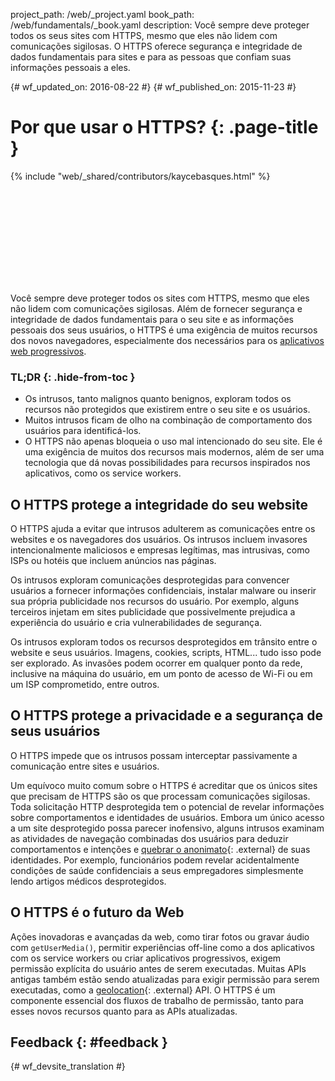 project_path: /web/_project.yaml book_path: /web/fundamentals/_book.yaml description: Você sempre deve proteger todos os seus sites com HTTPS, mesmo que eles não lidem com comunicações sigilosas. O HTTPS oferece segurança e integridade de dados fundamentais para sites e para as pessoas que confiam suas informações pessoais a eles.

{# wf_updated_on: 2016-08-22 #} {# wf_published_on: 2015-11-23 #}

# Por que usar o HTTPS? {: .page-title }

{% include "web/_shared/contributors/kaycebasques.html" %}

<div class="video-wrapper">
  <iframe class="devsite-embedded-youtube-video" data-video-id="iP75a1Y9saY"
          data-autohide="1" data-showinfo="0" frameborder="0" allowfullscreen>
  </iframe>
</div>

Você sempre deve proteger todos os sites com HTTPS, mesmo que eles não lidem com comunicações sigilosas. Além de fornecer segurança e integridade de dados fundamentais para o seu site e as informações pessoais dos seus usuários, o HTTPS é uma exigência de muitos recursos dos novos navegadores, especialmente dos necessários para os [aplicativos web progressivos](/web/progressive-web-apps/).

### TL;DR {: .hide-from-toc }

* Os intrusos, tanto malignos quanto benignos, exploram todos os recursos não protegidos que existirem entre o seu site e os usuários.
* Muitos intrusos ficam de olho na combinação de comportamento dos usuários para identificá-los.
* O HTTPS não apenas bloqueia o uso mal intencionado do seu site. Ele é uma exigência de muitos dos recursos mais modernos, além de ser uma tecnologia que dá novas possibilidades para recursos inspirados nos aplicativos, como os service workers.

## O HTTPS protege a integridade do seu website

O HTTPS ajuda a evitar que intrusos adulterem as comunicações entre os websites e os navegadores dos usuários. Os intrusos incluem invasores intencionalmente maliciosos e empresas legítimas, mas intrusivas, como ISPs ou hotéis que incluem anúncios nas páginas.

Os intrusos exploram comunicações desprotegidas para convencer usuários a fornecer informações confidenciais, instalar malware ou inserir sua própria publicidade nos recursos do usuário. Por exemplo, alguns terceiros injetam em sites publicidade que possivelmente prejudica a experiência do usuário e cria vulnerabilidades de segurança.

Os intrusos exploram todos os recursos desprotegidos em trânsito entre o website e seus usuários. Imagens, cookies, scripts, HTML... tudo isso pode ser explorado. As invasões podem ocorrer em qualquer ponto da rede, inclusive na máquina do usuário, em um ponto de acesso de Wi-Fi ou em um ISP comprometido, entre outros.

## O HTTPS protege a privacidade e a segurança de seus usuários

O HTTPS impede que os intrusos possam interceptar passivamente a comunicação entre sites e usuários.

Um equívoco muito comum sobre o HTTPS é acreditar que os únicos sites que precisam de HTTPS são os que processam comunicações sigilosas. Toda solicitação HTTP desprotegida tem o potencial de revelar informações sobre comportamentos e identidades de usuários. Embora um único acesso a um site desprotegido possa parecer inofensivo, alguns intrusos examinam as atividades de navegação combinadas dos usuários para deduzir comportamentos e intenções e [quebrar o anonimato](https://en.wikipedia.org/wiki/De-anonymization){: .external} de suas identidades. Por exemplo, funcionários podem revelar acidentalmente condições de saúde confidenciais a seus empregadores simplesmente lendo artigos médicos desprotegidos.

## O HTTPS é o futuro da Web

Ações inovadoras e avançadas da web, como tirar fotos ou gravar áudio com `getUserMedia()`, permitir experiências off-line como a dos aplicativos com os service workers ou criar aplicativos progressivos, exigem permissão explícita do usuário antes de serem executadas. Muitas APIs antigas também estão sendo atualizadas para exigir permissão para serem executadas, como a [geolocation](https://developer.mozilla.org/en-US/docs/Web/API/Geolocation/Using_geolocation){: .external} API. O HTTPS é um componente essencial dos fluxos de trabalho de permissão, tanto para esses novos recursos quanto para as APIs atualizadas.

## Feedback {: #feedback }

{# wf_devsite_translation #}
